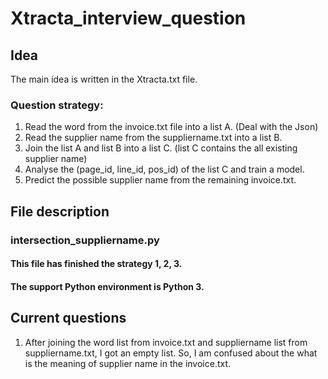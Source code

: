 # Xtracta_interview_question
## Idea
The main idea is written in the Xtracta.txt file. 

### Question strategy:
1. Read the word from the invoice.txt file into a list A. (Deal with the Json)
2. Read the supplier name from the suppliername.txt into a list B.
3. Join the list A and list B into a list C. (list C contains the all existing supplier name)
4. Analyse the (page_id, line_id, pos_id) of the list C and train a model.
5. Predict the possible supplier name from the remaining invoice.txt.

## File description
### intersection_suppliername.py
#### This file has finished the strategy 1, 2, 3.
#### The support Python environment is Python 3.

## Current questions
1. After joining the word list from invoice.txt and suppliername list from suppliername.txt, I got an empty list. So, I am confused about the what is the meaning of supplier name in the invoice.txt. 
